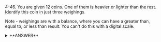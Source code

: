 ﻿4-46. You are given 12 coins. One of them is heavier or lighter than the rest. Identify this coin in just three weighings.

Note - weighings are with a balance, where you can have a greater than, equal to, or less than result. You can't do this with a digital scale.


<details>
<summary>**ANSWER**</summary>
  <p>

	My Solution https://www.youtube.com/watch?v=iYtSH5wWh_w  
    Divide into 3 sets of 4 elements  
    Number them  

    STEP 1  
        Weigh 1-2-3-4 and 5-6-7-8  

    STEP 2  
        IF unbalanced, then we know that 9-10-11-12 are good   
        9-10-11-12 will be marked as B for balanced  
        H will be heavy  
        and L will be Light  

        Take 3 from the lighter side and put it into the other side and keep one of lighter there  
        and replace 3 from the lighter side with the good balanced ones  
        Now you have  
            from  
            2H - 2H - 2H - 2H  ---  2L - 2L - 2L - 2L   //////   B - B  - B  - B  

            2H - 2L - 2L - 2L  ---  2L - B  - B  - B    //////   B - 2H - 2H - 2H  

                
            IF they are now balanced then one of the 2H on the right side is the culprit  
                We assume 2 of the three 2H is balanced  
                STEP 3  
                    If they are the same weight then the one not weighed is the culprit  
                    If they are NOT the same weight then the heavier one is the culprit since we know it came from the heavy side  
                
            IF The left side is heavier than the odd ball is either 2H on the left or 2L on the right  
                STEP 3  
                    Weigh one of them against a green  
                        IF balanced then the one not weighed is it  
                        IF unbalanced then the coin that is not a balanced coin is  

            IF the right side is heavier then it means the odd ball is one of the 1L on the left side                 
                We assume 2 of the three 1L is balanced  
                STEP 3  
                    If they are the same the the one not weighed is the culprit  
                    IF they are NOT the same weight then the lighter of the 2 is the culprit since we know they came from the lighter side  

            
                
    STEP 2  
        IF it is balance then it is in 9-10-11-12    
        Weight 9-10-11 against Any of the balanced ones    

            9 - 10 - 11  --- B - B - B  

            IF They are the same then 12 is the culprit  

            IF the left side is heavier we know that the coin is heavy on the left side  
                STEP 3    
                    compare any 2 of the 3 remaining   
                    IF balanced then odd ball is heavier  
                    Otherwise the heavier one is it  

            IF the left side if Lighter we know the coin is light on the left side  
                STEP 3  
                    compare any 2 of the 3 remaining   
                    IF balanced then odd ball is lighter  
                    Otherwise the lighter one is it  









    -------------------------------------------------------

    Solution: Number the coins 1 through 12 and divide them coins into 4 sets of 3...  

    There are multiple comparison sets possible. This is an acceptable template to find a few of them. (This template is NOT definitive, there are other solutions that don't follow this template)  

    Compare   (set 1 & 1st coin from set 4)  against  (set 2 + 2nd coin from set 4)  
    Compare   (set 1 & 2nd coin from set 4)  against  (set 3 + 1st coin from set 4)  
    Compare   (1st coin from each set)       against  (3rd coin from each set)  
    A more concise example:  

    Compare   1 2 3 10  against  4 5 6 11
    Compare   1 2 3 11  against  7 8 9 10
    Compare   1 4 7 10  against  3 6 9 12
    Each weighing can have 3 possible outcomes: Left Heavy, Right Heavy, or Balanced (L,R or B)  

    Build a truth table to interpret outcomes...many outcomes are not possible. Note: THE TABLE VALUES ARE DERIVED FROM THE CHOSEN COMPARISON SETS!

    outcome:    fake coin:    
    l l l       1 is heavy	  
    r r r       1 is light	  
    l l b       2 is heavy	  
    r r b       2 is light	  
    l l r       3 is heavy	  
    r r l       3 is light	  
    r b l       4 is heavy	  
    l b r       4 is light	  
    r b b       5 is heavy	  
    l b b       5 is light	  
    r b r       6 is heavy	  
    l b l       6 is light	  
    b r l       7 is heavy	  
    b l r       7 is light	  
    b r b       8 is heavy	  
    b l b       8 is light	  
    b r r       9 is heavy 	  
    b l l       9 is light	  
    r l r       10 is heavy	  
    l r l       10 is light	  
    l r b       11 is heavy	  
    r l b       11 is light	  
    b b r       12 is heavy	  
    b b l       12 is light   
    There are multiple comparison set possibilities, each with their own comparison table solution.




    A simpler solution #2:  

    put 6 coins on each side of the scale, one side will be heavier.
    use the heavier side from the first weighing and put 3 coins on each side of the scale.  
    using the heavier side from the 2nd weighing, pick 2 coins and put 1 on each side of the scale.  
    If the scale is balanced then the coin you didn't weigh is the heavier one. Otherwise, the scale will show which one of the other 2 is the heavy coin.  

    Since we do not know if the faulty coin is heavier or lighter , the soluition #2 is not correct




    The only solution is solution nr 1, for which we can also use a binary tree
  
  </p>
</details>
